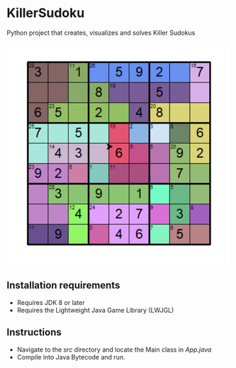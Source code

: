 # KillerSudoku
Python project that creates, visualizes and solves Killer Sudokus

![alt text](https://github.com/YuchenWg/KillerSudoku/blob/main/killerSudoku.png?raw=true)

## Installation requirements ##

* Requires JDK 8 or later
* Requires the Lightweight Java Game Library (LWJGL)

##  Instructions ##

* Navigate to the *src* directory and locate the Main class in *App.java*
* Compile into Java Bytecode and run.
